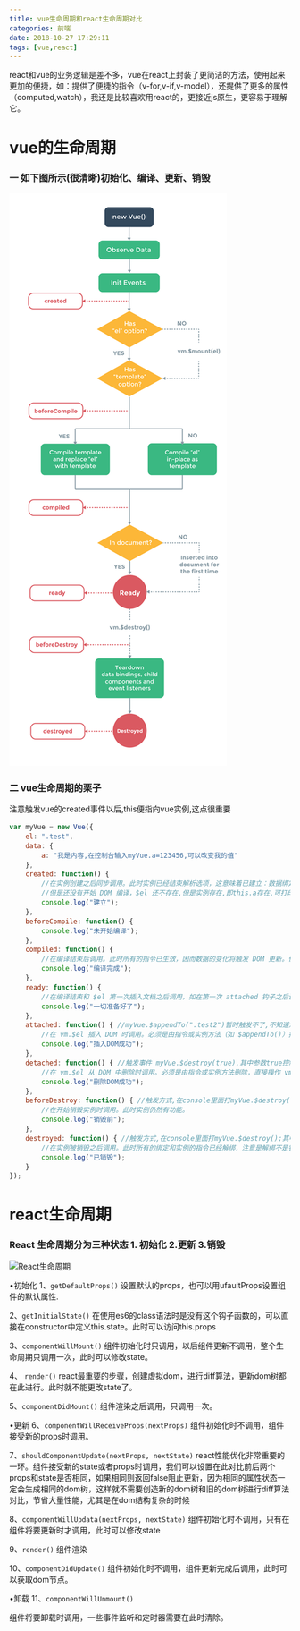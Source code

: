 ```yaml
---
title: vue生命周期和react生命周期对比
categories: 前端
date: 2018-10-27 17:29:11
tags: [vue,react]
---
```


react和vue的业务逻辑是差不多，vue在react上封装了更简洁的方法，使用起来更加的便捷，如：提供了便捷的指令（v-for,v-if,v-model），还提供了更多的属性（computed,watch），我还是比较喜欢用react的，更接近js原生，更容易于理解它。

# vue的生命周期
### 一 如下图所示(很清晰)初始化、编译、更新、销毁

![vue生命周期](./vue生命周期和react生命周期对比/vue-life-cycle.png)

### 二 vue生命周期的栗子

 注意触发vue的created事件以后,this便指向vue实例,这点很重要
```js
var myVue = new Vue({
	el: ".test",
	data: {
		a: "我是内容,在控制台输入myVue.a=123456,可以改变我的值"
	},
	created: function() {
		//在实例创建之后同步调用。此时实例已经结束解析选项，这意味着已建立：数据绑定，计算属性，方法，watcher/事件回调。
		//但是还没有开始 DOM 编译，$el 还不存在,但是实例存在,即this.a存在,可打印出来 。
		console.log("建立");
	},
	beforeCompile: function() {
		console.log("未开始编译");
	},
	compiled: function() {
		//在编译结束后调用。此时所有的指令已生效，因而数据的变化将触发 DOM 更新。但是不担保 $el 已插入文档。
		console.log("编译完成");
	},
	ready: function() {
		//在编译结束和 $el 第一次插入文档之后调用，如在第一次 attached 钩子之后调用。注意必须是由 Vue 插入（如 vm.$appendTo() 等方法或指令更新）才触发 ready 钩子。
		console.log("一切准备好了");
	},
	attached: function() { //myVue.$appendTo(".test2")暂时触发不了,不知道怎么解决
		//在 vm.$el 插入 DOM 时调用。必须是由指令或实例方法（如 $appendTo()）插入，直接操作 vm.$el 不会 触发这个钩子。
		console.log("插入DOM成功");
	},
	detached: function() { //触发事件 myVue.$destroy(true),其中参数true控制是否删除DOM节点或者myVue.$remove()
		//在 vm.$el 从 DOM 中删除时调用。必须是由指令或实例方法删除，直接操作 vm.$el 不会 触发这个钩子。
		console.log("删除DOM成功");
	},
	beforeDestroy: function() { //触发方式,在console里面打myVue.$destroy();
		//在开始销毁实例时调用。此时实例仍然有功能。
		console.log("销毁前");
	},
	destroyed: function() { //触发方式,在console里面打myVue.$destroy();其中myVue.$destroy(true)是删除DOM节点,会触发detached函数,但是实例仍然存在
		//在实例被销毁之后调用。此时所有的绑定和实例的指令已经解绑，注意是解绑不是销毁,所有的子实例也已经被销毁。
		console.log("已销毁");
	}
});
```

#  react生命周期

### React 生命周期分为三种状态 1. 初始化 2.更新 3.销毁
![React生命周期](./vue生命周期和react生命周期对比/react-life-cycle.png)


•初始化
1、`getDefaultProps()`
设置默认的props，也可以用ufaultProps设置组件的默认属性.

2、`getInitialState()`
在使用es6的class语法时是没有这个钩子函数的，可以直接在constructor中定义this.state。此时可以访问this.props

3、`componentWillMount()`
组件初始化时只调用，以后组件更新不调用，整个生命周期只调用一次，此时可以修改state。

4、 `render()`
react最重要的步骤，创建虚拟dom，进行diff算法，更新dom树都在此进行。此时就不能更改state了。

5、`componentDidMount()`
组件渲染之后调用，只调用一次。

•更新
6、`componentWillReceiveProps(nextProps)`
组件初始化时不调用，组件接受新的props时调用。

7、`shouldComponentUpdate(nextProps, nextState)`
react性能优化非常重要的一环。组件接受新的state或者props时调用，我们可以设置在此对比前后两个props和state是否相同，如果相同则返回false阻止更新，因为相同的属性状态一定会生成相同的dom树，这样就不需要创造新的dom树和旧的dom树进行diff算法对比，节省大量性能，尤其是在dom结构复杂的时候

8、`componentWillUpdata(nextProps, nextState)`
组件初始化时不调用，只有在组件将要更新时才调用，此时可以修改state

9、`render()`
组件渲染

10、`componentDidUpdate()`
组件初始化时不调用，组件更新完成后调用，此时可以获取dom节点。

•卸载
11、`componentWillUnmount()`

组件将要卸载时调用，一些事件监听和定时器需要在此时清除。